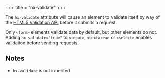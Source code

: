 +++
title = "hx-validate"
+++

The `hx-validate` attribute will cause an element to validate itself by way of the [HTML5 Validation API](@/docs.md#validation)
before it submits a request.

Only `<form>` elements validate data by default, but other elements do not. Adding `hx-validate="true"` to `<input>`, `<textarea>` or `<select>` enables validation before sending requests.

## Notes

* `hx-validate` is not inherited
